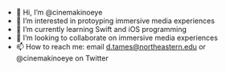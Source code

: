 - 👋 Hi, I’m @cinemakinoeye
- 👀 I’m interested in protoyping immersive media experiences
- 🌱 I’m currently learning Swift and iOS programming
- 💞️ I’m looking to collaborate on immersive media experiences
- 📫 How to reach me: email d.tames@northeastern.edu or @cinemakinoeye on Twitter

<!---
cinemakinoeye/cinemakinoeye is a ✨ special ✨ repository because its `README.md` (this file) appears on your GitHub profile.
You can click the Preview link to take a look at your changes.
--->
